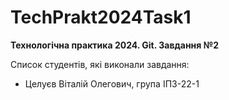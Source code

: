 # TechPrakt2024Task1
**Технологічна практика 2024. Git. Завдання №2**

Список студентів, які виконали завдання:
* Целуєв Віталій Олегович, група ІПЗ-22-1
